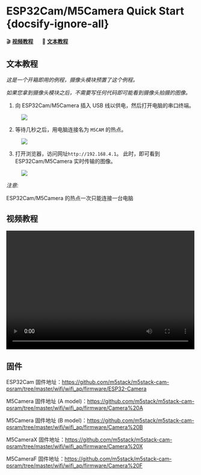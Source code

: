 # ESP32Cam/M5Camera Quick Start {docsify-ignore-all}

:clapper: **[视频教程](#视频教程)**&nbsp;&nbsp;&nbsp;&nbsp;&nbsp;&nbsp;:memo: **[文本教程](#文本教程)**

## 文本教程

*这是一个开箱即用的例程，摄像头模块预置了这个例程。*

*如果您拿到摄像头模块之后，不需要写任何代码即可能看到摄像头拍摄的图像。*

1. 向 ESP32Cam/M5Camera 插入 USB 线以供电，然后打开电脑的串口终端。

<figure>
    <img src="assets/img/getting_started_pics/get_started_with_unit/ESP32CAM_Terminal.webp">
</figure>


2. 等待几秒之后，用电脑连接名为 `M5CAM` 的热点。

<figure>
    <img src="assets/img/getting_started_pics/get_started_with_unit/ESP32CAM_M5CAM.webp">
</figure>


3. 打开浏览器，访问网址`http://192.168.4.1`。 此时，即可看到 ESP32Cam/M5Camera 实时传输的图像。

<figure>
    <img src="assets/img/getting_started_pics/get_started_with_unit/ESP32CAM_Browser.webp">
</figure>

*注意:*

ESP32Cam/M5Camera 的热点一次只能连接一台电脑

## 视频教程

<video width="500" height="315" controls>
    <source src="https://m5stack.oss-cn-shenzhen.aliyuncs.com/video/LukeVideo/M5stack%20ESP32cam%20VS%20M5Camera%20(PSram)%20%20%20Setup.mp4" type="video/mp4">
</video>

## 固件

ESP32Cam 固件地址：https://github.com/m5stack/m5stack-cam-psram/tree/master/wifi/wifi_ap/firmware/ESP32-Camera

M5Camera 固件地址 (A model)：https://github.com/m5stack/m5stack-cam-psram/tree/master/wifi/wifi_ap/firmware/Camera%20A

M5Camera 固件地址 (B model)：https://github.com/m5stack/m5stack-cam-psram/tree/master/wifi/wifi_ap/firmware/Camera%20B

M5CameraX 固件地址：https://github.com/m5stack/m5stack-cam-psram/tree/master/wifi/wifi_ap/firmware/Camera%20X

M5CameraF 固件地址：https://github.com/m5stack/m5stack-cam-psram/tree/master/wifi/wifi_ap/firmware/Camera%20F